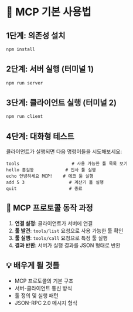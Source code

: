 # 🚀 MCP 기본 사용법

## 1단계: 의존성 설치

```bash
npm install
```

## 2단계: 서버 실행 (터미널 1)

```bash
npm run server
```

## 3단계: 클라이언트 실행 (터미널 2)

```bash
npm run client
```

## 4단계: 대화형 테스트

클라이언트가 실행되면 다음 명령어들을 시도해보세요:

```
tools                    # 사용 가능한 툴 목록 보기
hello 홍길동            # 인사 툴 실행
echo 안녕하세요 MCP!    # 에코 툴 실행
add 5 3                 # 계산기 툴 실행
quit                    # 종료
```

## 🎯 MCP 프로토콜 동작 과정

1. **연결 설정**: 클라이언트가 서버에 연결
2. **툴 발견**: `tools/list` 요청으로 사용 가능한 툴 확인
3. **툴 실행**: `tools/call` 요청으로 특정 툴 실행
4. **결과 반환**: 서버가 실행 결과를 JSON 형태로 반환

## 💡 배우게 될 것들

- MCP 프로토콜의 기본 구조
- 서버-클라이언트 통신 방식
- 툴 정의 및 실행 패턴
- JSON-RPC 2.0 메시지 형식 